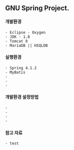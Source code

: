 

GNU Spring Project. 
----------



#### **개발환경**
```
- Eclipse - Oxygen
- JDK - 1.8
- Tomcat 8
- MariaDB || HSQLDB
```

#### **실행환경**
```
- Spring 4.1.2
- MyBatis
- 
- 
- 
```

#### **개발환경 설정방법**
```
- 
- 
- 
- 
```

#### **참고 자료**
```
- test
```
